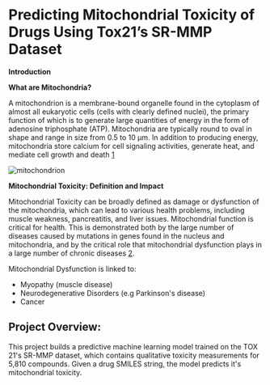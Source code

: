 # Predicting Mitochondrial Toxicity of Drugs Using Tox21’s SR-MMP Dataset

**Introduction**

**What are Mitochondria?**

A mitochondrion is a membrane-bound organelle found in the cytoplasm of almost all eukaryotic cells (cells with clearly defined nuclei), the primary function of which is to generate large quantities of energy in the form of adenosine triphosphate (ATP). Mitochondria are typically round to oval in shape and range in size from 0.5 to 10 μm. In addition to producing energy, mitochondria store calcium for cell signaling activities, generate heat, and mediate cell growth and death [1](https://www.britannica.com/science/mitochondrion)

![mitochondrion](https://github.com/user-attachments/assets/fb93fd62-eb69-4482-b969-82995056c969)

**Mitochondrial Toxicity: Definition and Impact**

Mitochondrial Toxicity can be broadly defined as damage or dysfunction of the mitochondria, which can lead to various health problems, including muscle weakness, pancreatitis, and liver issues. 
Mitochondrial function is critical for health. This is demonstrated both by the large number of diseases caused by mutations in genes found in the nucleus and mitochondria, and by the critical role that mitochondrial dysfunction plays in a large number of chronic diseases [2](https://pmc.ncbi.nlm.nih.gov/articles/PMC5681391/). 

Mitochondrial Dysfunction is linked to:
- Myopathy (muscle disease)
- Neurodegenerative Disorders (e.g Parkinson's disease)
- Cancer

## Project Overview:
This project builds a predictive machine learning model trained on the TOX 21's SR-MMP dataset, which contains qualitative toxicity measurements for 5,810 compounds. Given a drug SMILES string, the model predicts it's mitochondrial toxicity. 






